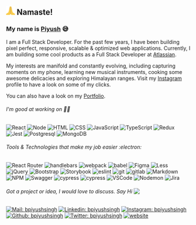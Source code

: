 ## <img src="./assets/namaste.gif" width="24" /> Namaste!

### My name is [Piyush](https://portfolio.bpiyushsingh.com) :sweat_smile:

I am a Full Stack Developer. For the past few years, I have been building pixel perfect, responsive, scalable & optimized web applications. Currently, I am building some cool products as a Full Stack Developer at [Atlassian](https://www.atlassian.com).

My interests are manifold and constantly evolving, including capturing moments on my phone, learning new musical instruments, cooking some awesome delicacies and exploring Himalayan ranges. Visit my [Instagram](https://www.instagram.com/bpiyushsingh/) profile to have a look on some of my clicks.

You can also have a look on my [Portfolio](https://bpiyushsingh.github.io/portfolio/).

###### I'm good at working on :technologist:

<p>
<img alt="React" src="https://img.shields.io/badge/-React-61DAFB?style=flat&logo=react&logoColor=white" />
<img alt="Node" src="https://img.shields.io/badge/-Node-339933?style=flat&logo=node.js&logoColor=white" />
<img alt="HTML" src="https://img.shields.io/badge/-HTML-E34F26?style=flat&logo=Html5&logoColor=white" />
<img alt="CSS" src="https://img.shields.io/badge/-CSS-1572B6?style=flat&logo=css3&logoColor=white" />
<img alt="JavaScript" src="https://img.shields.io/badge/-JavaScript-F7DF1E?style=flat&logo=JavaScript&logoColor=white" />
<img alt="TypeScript" src="https://img.shields.io/badge/-TypeScript-007ACC?style=flat&logo=typeScript&logoColor=white" />
<img alt="Redux" src="https://img.shields.io/badge/-Redux-764ABC?style=flat&logo=redux&logoColor=white" />
<img alt="Jest" src="https://img.shields.io/badge/-Jest-C21325?style=flat&logo=jest&logoColor=white" />
<img alt="Postgresql" src="https://img.shields.io/badge/-Postgresql-32658d?style=flat&logo=Postgresql&logoColor=white" />
<img alt="MongoDB" src="https://img.shields.io/badge/-MongoDB-47A248?style=flat&logo=mongodb&logoColor=white" />
</p>

###### Tools & Technologies that make my job easier :electron:

<p>
<img alt="React Router" src="https://img.shields.io/badge/-React Router-CA4245?style=flat&logo=react-router&logoColor=white" />
<img alt="handlebars" src="https://img.shields.io/badge/-Handlebars-000000?style=flat&logo=Handlebars.js&logoColor=white" />
<img alt="webpack" src="https://img.shields.io/badge/-Webpack-8DD6F9?style=flat&logo=Webpack&logoColor=white" />
<img alt="babel" src="https://img.shields.io/badge/-Babel-F9DC3E?style=flat&logo=Babel&logoColor=white" />
<img alt="Figma" src="https://img.shields.io/badge/-Figma-F24E1E?style=flat&logo=figma&logoColor=white" />
<img alt="Less" src="https://img.shields.io/badge/-LESS-1D365D?style=flat&logo=Less&logoColor=white" />
<img alt="jQuery" src="https://img.shields.io/badge/-jQuery-0769AD?style=flat&logo=jQuery&logoColor=white" />
<img alt="Bootstrap" src="https://img.shields.io/badge/-Bootstrap-563D7C?style=flat&logo=bootstrap&logoColor=white" />
<img alt="Storybook" src="https://img.shields.io/badge/-Storybook-FF4785?style=flat&logo=storybook&logoColor=white" />
<img alt="eslint" src="https://img.shields.io/badge/-ESLint-4B32C3?style=flat&logo=ESLint&logoColor=white" />
<img alt="git" src="https://img.shields.io/badge/-Git-F05032?style=flat&logo=git&logoColor=white" />
<img alt="gitlab" src="https://img.shields.io/badge/-Gitlab-505050?style=flat&logo=gitlab&logoColor=white" />
<img alt="Markdown" src="https://img.shields.io/badge/-Markdown-000000?style=flat&logo=Markdown&logoColor=white" />
<img alt="NPM" src="https://img.shields.io/badge/-NPM-FFFFFF?style=flat&logo=npm&logoColor=white" />
<img alt="Swagger" src="https://img.shields.io/badge/-Swagger-85EA2D?style=flat&logo=swagger&logoColor=white" />
<img alt="cypress" src="https://img.shields.io/badge/-Cypress-17202C?style=flat&logo=Cypress&logoColor=white" />
<img alt="cypress" src="https://img.shields.io/badge/-Playwright-242526?style=flat&logo=Playwright" />
<img alt="VSCode" src="https://img.shields.io/badge/-VS Code-007ACC?style=flat&logo=VisualStudioCode&logoColor=white" />
<img alt="Nodemon" src="https://img.shields.io/badge/-Nodemon-76D04B?style=flat&logo=Nodemon&logoColor=white" />
<img alt="Jira" src="https://img.shields.io/badge/-Jira-0052CC?style=flat&logo=jira&logoColor=white" />
</p>

###### Got a project or idea, I would love to discuss. Say Hi <img align="top" src="https://emojis.slackmojis.com/emojis/images/1536351075/4594/blob-wave.gif?1536351075" width="24">

[![Mail: bpiyushsingh](https://img.shields.io/badge/-bpiyushsingh-EA4335?style=flat-square&logo=Gmail&logoColor=white&link=mailto:bpiyushsingh@gmail.com)](mailto:bpiyushsingh@gmail.com)
[![Linkedin: bpiyushsingh](https://img.shields.io/badge/-bpiyushsingh-blue?style=flat-square&logo=Linkedin&logoColor=white&link=https://www.linkedin.com/in/bpiyushsingh/)](https://www.linkedin.com/in/bpiyushsingh/)
[![Instagram: bpiyushsingh](https://img.shields.io/badge/-bpiyushsingh-B632AD?style=flat-square&logo=Instagram&logoColor=white&link=https://www.instagram.com/bpiyushsingh/)](https://www.instagram.com/bpiyushsingh/)
[![Github: bpiyushsingh](https://img.shields.io/badge/-bpiyushsingh-24292E?style=flat-square&logo=Github&logoColor=white&link=https://www.github.com/bpiyushsingh)](https://www.github.com/bpiyushsingh)
[![Twitter: bpiyushsingh](https://img.shields.io/badge/-bpiyushsingh-1DA1F1?style=flat-square&logo=Twitter&logoColor=white&link=https://twitter.com/bpiyushsingh/)](https://twitter.com/bpiyushsingh/)
[![website](https://img.shields.io/badge/Portfolio-9E2941.svg?&style=flat-square&logo=Google-Chrome&logoColor=white&link=https://www.bpiyushsingh.com/)](https://bpiyushsingh.github.io/portfolio/)
